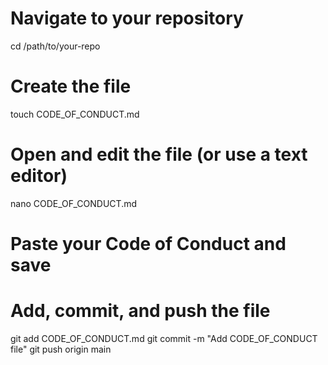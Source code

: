 # Navigate to your repository
cd /path/to/your-repo

# Create the file
touch CODE_OF_CONDUCT.md

# Open and edit the file (or use a text editor)
nano CODE_OF_CONDUCT.md
# Paste your Code of Conduct and save

# Add, commit, and push the file
git add CODE_OF_CONDUCT.md
git commit -m "Add CODE_OF_CONDUCT file"
git push origin main
